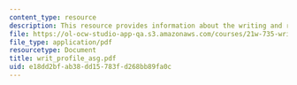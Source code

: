 ```yaml
---
content_type: resource
description: This resource provides information about the writing and reading profile.
file: https://ol-ocw-studio-app-qa.s3.amazonaws.com/courses/21w-735-writing-and-reading-the-essay-fall-2005/e18dd2bfab38dd15783fd268bb89fa0c_writ_profile_asg.pdf
file_type: application/pdf
resourcetype: Document
title: writ_profile_asg.pdf
uid: e18dd2bf-ab38-dd15-783f-d268bb89fa0c
---
```

